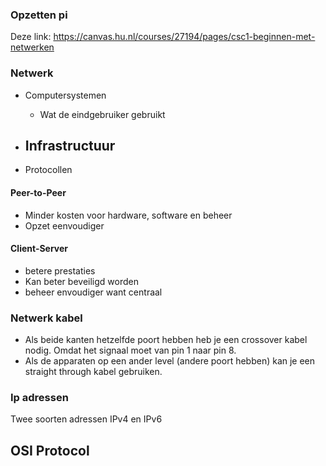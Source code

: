 ### Opzetten pi
Deze link: https://canvas.hu.nl/courses/27194/pages/csc1-beginnen-met-netwerken


### Netwerk
- Computersystemen
	- Wat de eindgebruiker gebruikt

- Infrastructuur
	- 
- Protocollen


#### Peer-to-Peer
- Minder kosten voor hardware, software en beheer
- Opzet eenvoudiger

#### Client-Server
- betere prestaties
- Kan beter beveiligd worden
- beheer envoudiger want centraal



### Netwerk kabel
- Als beide kanten hetzelfde poort hebben heb je een crossover kabel nodig.
	Omdat het signaal moet van pin 1 naar pin 8.
- Als de apparaten op een ander level (andere poort hebben) kan je een straight through kabel gebruiken.

### Ip adressen
Twee soorten adressen IPv4 en IPv6


## OSI Protocol